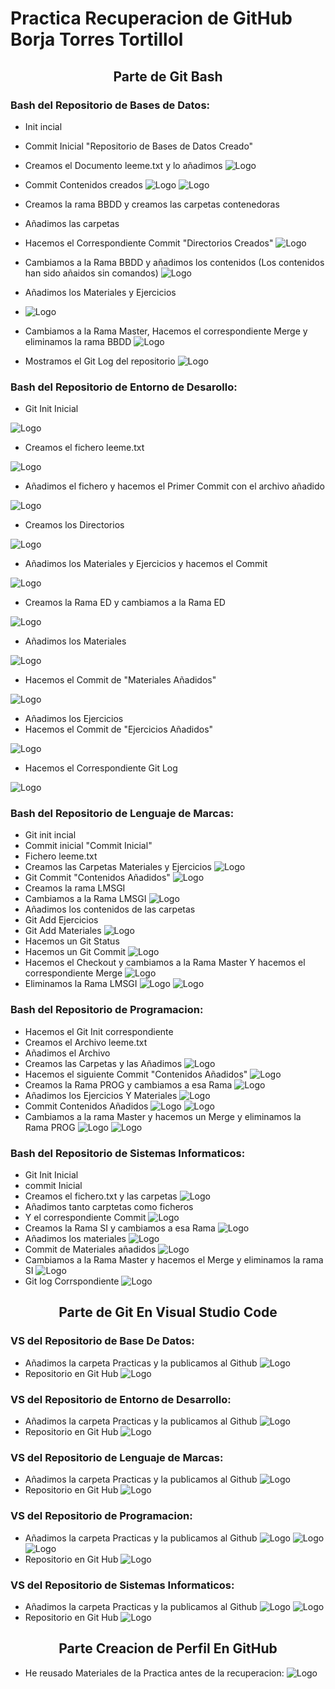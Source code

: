 # Practica Recuperacion de GitHub Borja Torres Tortillol

## <center>Parte de Git Bash</center>

### Bash del Repositorio de Bases de Datos:

* Init incial
* Commit Inicial "Repositorio de Bases de Datos Creado"
* Creamos el Documento leeme.txt y lo añadimos
![Logo](Git_Comandos\BBDD\BBDD_1.png)
* Commit Contenidos creados
![Logo](Git_Comandos\BBDD\BBDD_2.png)
![Logo](Git_Comandos\BBDD\BBDD_3.png)

* Creamos la rama BBDD y creamos las carpetas contenedoras
* Añadimos las carpetas
* Hacemos el Correspondiente Commit "Directorios Creados"
![Logo](Git_Comandos\BBDD\BBDD_4.png)
* Cambiamos a la Rama BBDD y añadimos los contenidos (Los contenidos han sido añaidos sin comandos)
![Logo](Git_Comandos\BBDD\BBDD_5.png)
* Añadimos los Materiales y Ejercicios 
* ![Logo](Git_Comandos\BBDD\BBDD_6.png)
* Cambiamos a la Rama Master, Hacemos el correspondiente Merge y eliminamos la rama BBDD
![Logo](Git_Comandos\BBDD\BBDD_7.png)
* Mostramos el Git Log del repositorio
![Logo](Git_Comandos\BBDD\BBDD_8.png)


### Bash del Repositorio de Entorno de Desarollo:
* Git Init Inicial

![Logo](Git_Comandos\ED\ED_1.png)
* Creamos el fichero leeme.txt

![Logo](Git_Comandos\ED\ED_2.png)
* Añadimos el fichero y hacemos el Primer Commit con el archivo añadido

![Logo](Git_Comandos\ED\ED_3.png)
* Creamos los Directorios

![Logo](Git_Comandos\ED\ED_4.png)
* Añadimos los Materiales y Ejercicios y hacemos el Commit

![Logo](Git_Comandos\ED\ED_5.png)
* Creamos la Rama ED y cambiamos a la Rama ED

![Logo](Git_Comandos\ED\ED_6.png)
* Añadimos los Materiales 

![Logo](Git_Comandos\ED\ED_7.png)

* Hacemos el Commit de "Materiales Añadidos"

![Logo](Git_Comandos\ED\ED_8.png)

* Añadimos los Ejercicios
* Hacemos el Commit de "Ejercicios Añadidos"

![Logo](Git_Comandos\ED\ED_9.png)

* Hacemos el Correspondiente Git Log

![Logo](Git_Comandos\ED\ED_10.png)



### Bash del Repositorio de Lenguaje de Marcas:
* Git init incial
* Commit inicial "Commit Inicial"
* Fichero leeme.txt
* Creamos las Carpetas Materiales y Ejercicios
![Logo](Git_Comandos\LMSGI\LMSGI_1.png)
* Git Commit "Contenidos Añadidos"
![Logo](Git_Comandos\LMSGI\LMSGI_2.png)
* Creamos la rama LMSGI
* Cambiamos a la Rama LMSGI
![Logo](Git_Comandos\LMSGI\LMSGI_3.png)
* Añadimos los contenidos de las carpetas
* Git Add Ejercicios
* Git Add Materiales
![Logo](Git_Comandos\LMSGI\LMSGI_4.png)
* Hacemos un Git Status
* Hacemos un Git Commit
![Logo](Git_Comandos\LMSGI\LMSGI_5.png)
* Hacemos el Checkout y cambiamos a la Rama Master Y hacemos el correspondiente Merge
![Logo](Git_Comandos\LMSGI\LMSGI_6.png)
* Eliminamos la Rama LMSGI
![Logo](Git_Comandos\LMSGI\LMSGI_7.png)
![Logo](Git_Comandos\LMSGI\LMSGI_8.png)



### Bash del Repositorio de Programacion:
* Hacemos el Git Init correspondiente
* Creamos el Archivo leeme.txt
* Añadimos el Archivo
* Creamos las Carpetas y las Añadimos
![Logo](Git_Comandos\PROG\PROG_1.png)
* Hacemos el siguiente Commit "Contenidos Añadidos"
![Logo](Git_Comandos\PROG\PROG_2.png)
* Creamos la Rama PROG y cambiamos a esa Rama
![Logo](Git_Comandos\PROG\PROG_3.png)
* Añadimos los Ejercicios Y Materiales
![Logo](Git_Comandos\PROG\PROG_4.png)
* Commit Contenidos Añadidos 
![Logo](Git_Comandos\PROG\PROG_5.png)
![Logo](Git_Comandos\PROG\PROG_6.png)
* Cambiamos a la rama Master y hacemos un Merge y eliminamos la Rama PROG
![Logo](Git_Comandos\PROG\PROG_7.png)
![Logo](Git_Comandos\PROG\PROG_8.png)


### Bash del Repositorio de Sistemas Informaticos:
* Git Init Inicial
* commit Inicial
* Creamos el fichero.txt y las carpetas
![Logo](Git_Comandos\SI\SI_1.png)
* Añadimos tanto carptetas como ficheros 
* Y el correspondiente Commit 
![Logo](Git_Comandos\SI\SI_2.png)
* Creamos la Rama SI y cambiamos a esa Rama
![Logo](Git_Comandos\SI\SI_3.png)
* Añadimos los materiales
![Logo](Git_Comandos\SI\SI_4.png)
* Commit de Materiales añadidos
![Logo](Git_Comandos\SI\SI_5.png)
* Cambiamos a la Rama Master y hacemos el Merge y eliminamos la rama SI
![Logo](Git_Comandos\SI\SI_6.png)
* Git log Corrspondiente
![Logo](Git_Comandos\SI\SI_7.png)

## <center>Parte de Git En Visual Studio Code</center>

### VS del Repositorio de Base De Datos:
* Añadimos la carpeta Practicas y la publicamos al Github
![Logo](Git_Visual_Studio\BBDD\BBDD_VS_1.png)
* Repositorio en Git Hub
![Logo](Git_Visual_Studio\BBDD\BBDD_VS_2.png)

### VS del Repositorio de Entorno de Desarrollo:
* Añadimos la carpeta Practicas y la publicamos al Github
![Logo](Git_Visual_Studio\ED\ED_VS_1.png)
* Repositorio en Git Hub
![Logo](Git_Visual_Studio\ED\ED_VS_2.png)
### VS del Repositorio de Lenguaje de Marcas:
* Añadimos la carpeta Practicas y la publicamos al Github
![Logo](Git_Visual_Studio\LMSGI\LMSGI_VS_1.png)
* Repositorio en Git Hub
![Logo](Git_Visual_Studio\LMSGI\LMSGI_VS_2.png)
### VS del Repositorio de Programacion:
* Añadimos la carpeta Practicas y la publicamos al Github
![Logo](Git_Visual_Studio\PROG\PROG_VS_1.png)
![Logo](Git_Visual_Studio\PROG\PROG_VS_2.png)
![Logo](Git_Visual_Studio\PROG\PROG_VS_3.png)
* Repositorio en Git Hub
![Logo](Git_Visual_Studio\PROG\PROG_VS_4.png)


### VS del Repositorio de Sistemas Informaticos:
* Añadimos la carpeta Practicas y la publicamos al Github
![Logo](Git_Visual_Studio\SI\SI_VS_1.png)
![Logo](Git_Visual_Studio\SI\SI_VS_2.png)
* Repositorio en Git Hub
![Logo](Git_Visual_Studio\SI\SI_VS_3.png)

## <center>Parte Creacion de Perfil En GitHub</center>
* He reusado Materiales de la Practica antes de la recuperacion:
![Logo](Git_Perfil\Perfil.png)